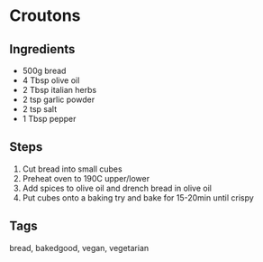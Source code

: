 # Croutons

## Ingredients

* 500g bread
* 4 Tbsp olive oil 
* 2 Tbsp italian herbs
* 2 tsp garlic powder
* 2 tsp salt
* 1 Tbsp pepper

## Steps

1. Cut bread into small cubes
2. Preheat oven to 190C upper/lower
3. Add spices to olive oil and drench bread in olive oil
4. Put cubes onto a baking try and bake for 15-20min until crispy

## Tags
bread, bakedgood, vegan, vegetarian
